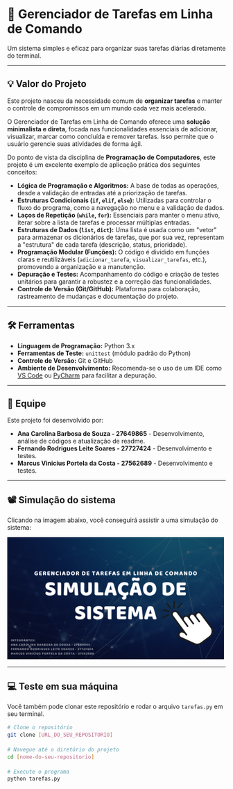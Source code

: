 # 📝 Gerenciador de Tarefas em Linha de Comando

Um sistema simples e eficaz para organizar suas tarefas diárias diretamente do terminal.

---

## 💡 Valor do Projeto

Este projeto nasceu da necessidade comum de **organizar tarefas** e manter o controle de compromissos em um mundo cada vez mais acelerado.

O Gerenciador de Tarefas em Linha de Comando oferece uma **solução minimalista e direta**, focada nas funcionalidades essenciais de adicionar, visualizar, marcar como concluída e remover tarefas. Isso permite que o usuário gerencie suas atividades de forma ágil.

Do ponto de vista da disciplina de **Programação de Computadores**, este projeto é um excelente exemplo de aplicação prática dos seguintes conceitos:

* **Lógica de Programação e Algoritmos:** A base de todas as operações, desde a validação de entradas até a priorização de tarefas.
* **Estruturas Condicionais (`if`, `elif`, `else`):** Utilizadas para controlar o fluxo do programa, como a navegação no menu e a validação de dados.
* **Laços de Repetição (`while`, `for`):** Essenciais para manter o menu ativo, iterar sobre a lista de tarefas e processar múltiplas entradas.
* **Estruturas de Dados (`list`, `dict`):** Uma lista é usada como um "vetor" para armazenar os dicionários de tarefas, que por sua vez, representam a "estrutura" de cada tarefa (descrição, status, prioridade).
* **Programação Modular (Funções):** O código é dividido em funções claras e reutilizáveis (`adicionar_tarefa`, `visualizar_tarefas`, etc.), promovendo a organização e a manutenção.
* **Depuração e Testes:** Acompanhamento do código e criação de testes unitários para garantir a robustez e a correção das funcionalidades.
* **Controle de Versão (Git/GitHub):** Plataforma para colaboração, rastreamento de mudanças e documentação do projeto.

---

## 🛠️ Ferramentas

* **Linguagem de Programação:** Python 3.x
* **Ferramentas de Teste:** `unittest` (módulo padrão do Python)
* **Controle de Versão:** Git e GitHub
* **Ambiente de Desenvolvimento:** Recomenda-se o uso de um IDE como [VS Code](https://code.visualstudio.com/) ou [PyCharm](https://www.jetbrains.com/pycharm/) para facilitar a depuração.

---

## 👥 Equipe

Este projeto foi desenvolvido por:

* **Ana Carolina Barbosa de Souza - 27649865** - Desenvolvimento, análise de códigos e atualização de readme.
* **Fernando Rodrigues Leite Soares - 27727424** - Desenvolvimento e testes.
* **Marcus Vinicius Portela da Costa - 27562689** - Desenvolvimento e testes.

---

## 📽️ Simulação do sistema

Clicando na imagem abaixo, você conseguirá assistir a uma simulação do sistema:

<a href="https://drive.google.com/file/d/1DQ3-LJ5C_BU6OdRESrUM3NKWhb3uT1lx/view?usp=sharing">
  <img src="tumbnail_simulacao.png" alt="Assista ao vídeo" width="500">
</a>

---

## 💻 Teste em sua máquina

Você também pode clonar este repositório e rodar o arquivo `tarefas.py` em seu terminal.

```bash
# Clone o repositório
git clone [URL_DO_SEU_REPOSITORIO]

# Navegue até o diretório do projeto
cd [nome-do-seu-repositorio]

# Execute o programa
python tarefas.py
